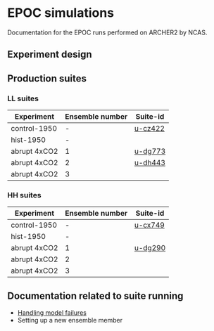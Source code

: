 # EPOC simulations

Documentation for the EPOC runs performed on ARCHER2 by NCAS. 

## Experiment design 

## Production suites

### LL suites 

| Experiment | Ensemble number | Suite-id |
| --- | --- | --- |
| control-1950 | - | [u-cz422](suites/cz422) | 
| hist-1950 | - | |
| abrupt 4xCO2 | 1 | [u-dg773](suites/dg773) |
| abrupt 4xCO2 | 2 | [u-dh443](suites/dh443) |
| abrupt 4xCO2 | 3 | |

### HH suites

| Experiment | Ensemble number | Suite-id |
| --- | --- | --- |
| control-1950 | - | [u-cx749](suites/cx749) | 
| hist-1950 | - | |
| abrupt 4xCO2 | 1 | [u-dg290](suites/dg290) |
| abrupt 4xCO2 | 2 | |
| abrupt 4xCO2 | 3 | |

## Documentation related to suite running 

* [Handling model failures](model_failures)
* Setting up a new ensemble member
